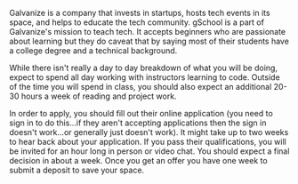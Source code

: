 Galvanize is a company that invests in startups, hosts tech events in its
space, and helps to educate the tech community. gSchool is a part of
Galvanize's mission to teach tech. It accepts beginners who are passionate
about learning but they do caveat that by saying most of their students have a
college degree and a technical background.

While there isn't really a day to day breakdown of what you will be doing,
expect to spend all day working with instructors learning to code. Outside of
the time you will spend in class, you should also expect an additional 20-30
hours a week of reading and project work.

In order to apply, you should fill out their online application (you need to
sign in to do this...if they aren't accepting applications then the sign in
doesn't work...or generally just doesn't work). It might take up to two weeks
to hear back about your application. If you pass their qualifications, you
will be invited for an hour long in person or video chat. You should expect a
final decision in about a week. Once you get an offer you have one week to
submit a deposit to save your space.

